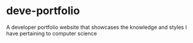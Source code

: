 # deve-portfolio
A developer portfolio website that showcases the knowledge and styles I have pertaining to computer science 
